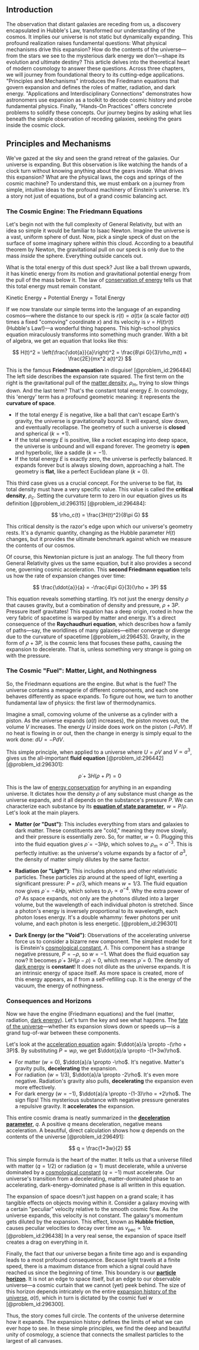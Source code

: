## Introduction
The observation that distant galaxies are receding from us, a discovery encapsulated in Hubble's Law, transformed our understanding of the cosmos. It implies our universe is not static but dynamically expanding. This profound realization raises fundamental questions: What physical mechanisms drive this expansion? How do the contents of the universe—from the stars we see to the mysterious dark energy we don't—shape its evolution and ultimate destiny? This article delves into the theoretical heart of modern cosmology to answer these questions. Across three chapters, we will journey from foundational theory to its cutting-edge applications. "Principles and Mechanisms" introduces the Friedmann equations that govern expansion and defines the roles of matter, radiation, and dark energy. "Applications and Interdisciplinary Connections" demonstrates how astronomers use expansion as a toolkit to decode cosmic history and probe fundamental physics. Finally, "Hands-On Practices" offers concrete problems to solidify these concepts. Our journey begins by asking what lies beneath the simple observation of receding galaxies, seeking the gears inside the cosmic clock.

## Principles and Mechanisms

We've gazed at the sky and seen the grand retreat of the galaxies. Our universe is expanding. But this observation is like watching the hands of a clock turn without knowing anything about the gears inside. What drives this expansion? What are the physical laws, the cogs and springs of the cosmic machine? To understand this, we must embark on a journey from simple, intuitive ideas to the profound machinery of Einstein's universe. It’s a story not just of equations, but of a grand cosmic balancing act.

### The Cosmic Engine: The Friedmann Equations

Let's begin not with the full complexity of General Relativity, but with an idea so simple it would be familiar to Isaac Newton. Imagine the universe is a vast, uniform sphere of dust. Now, pick a single speck of dust on the surface of some imaginary sphere within this cloud. According to a beautiful theorem by Newton, the gravitational pull on our speck is only due to the mass *inside* the sphere. Everything outside cancels out.

What is the total energy of this dust speck? Just like a ball thrown upwards, it has kinetic energy from its motion and gravitational potential energy from the pull of the mass below it. The law of [conservation of energy](@article_id:140020) tells us that this total energy must remain constant.

Kinetic Energy + Potential Energy = Total Energy

If we now translate our simple terms into the language of an expanding cosmos—where the distance to our speck is $r(t) = a(t)x$ (a scale factor $a(t)$ times a fixed "comoving" coordinate $x$) and its velocity is $v = H(t)r(t)$ (Hubble's Law!)—a wonderful thing happens. This high-school physics equation miraculously transforms into something much grander. With a bit of algebra, we get an equation that looks like this:

$$
H(t)^2 = \left(\frac{\dot{a}}{a}\right)^2 = \frac{8\pi G}{3}\rho_m(t) + \frac{2E}{mx^2 a(t)^2}
$$

This is the famous **Friedmann equation** in disguise! [@problem_id:296484] The left side describes the expansion rate squared. The first term on the right is the gravitational pull of the [matter density](@article_id:262549), $\rho_m$, trying to slow things down. And the last term? That's the constant total energy $E$. In cosmology, this 'energy' term has a profound geometric meaning: it represents the **curvature of space**.

-   If the total energy $E$ is negative, like a ball that can't escape Earth's gravity, the universe is gravitationally bound. It will expand, slow down, and eventually recollapse. The geometry of such a universe is **closed** and spherical ($k=+1$).
-   If the total energy $E$ is positive, like a rocket escaping into deep space, the universe is unbound and will expand forever. The geometry is **open** and hyperbolic, like a saddle ($k=-1$).
-   If the total energy $E$ is exactly zero, the universe is perfectly balanced. It expands forever but is always slowing down, approaching a halt. The geometry is **flat**, like a perfect Euclidean plane ($k=0$).

This third case gives us a crucial concept. For the universe to be flat, its total density must have a very specific value. This value is called the **critical density**, $\rho_c$. Setting the curvature term to zero in our equation gives us its definition [@problem_id:296315] [@problem_id:296484]:

$$
\rho_c(t) = \frac{3H(t)^2}{8\pi G}
$$

This critical density is the razor's edge upon which our universe's geometry rests. It's a dynamic quantity, changing as the Hubble parameter $H(t)$ changes, but it provides the ultimate benchmark against which we measure the contents of our cosmos.

Of course, this Newtonian picture is just an analogy. The full theory from General Relativity gives us the same equation, but it also provides a second one, governing cosmic acceleration. This **second Friedmann equation** tells us how the rate of expansion changes over time:

$$
\frac{\ddot{a}}{a} = -\frac{4\pi G}{3}(\rho + 3P)
$$

This equation reveals something startling. It’s not just the energy density $\rho$ that causes gravity, but a combination of density and pressure, $\rho + 3P$. Pressure itself gravitates! This equation has a deep origin, rooted in how the very fabric of spacetime is warped by matter and energy. It's a direct consequence of the **Raychaudhuri equation**, which describes how a family of paths—say, the worldlines of many galaxies—either converge or diverge due to the curvature of spacetime [@problem_id:296453]. Gravity, in the form of $\rho + 3P$, is the cosmic lens that focuses these paths, causing the expansion to decelerate. That is, unless something very strange is going on with the pressure.

### The Cosmic "Fuel": Matter, Light, and Nothingness

So, the Friedmann equations are the engine. But what is the fuel? The universe contains a menagerie of different components, and each one behaves differently as space expands. To figure out how, we turn to another fundamental law of physics: the first law of thermodynamics.

Imagine a small, comoving volume of the universe as a cylinder with a piston. As the universe expands ($a(t)$ increases), the piston moves out, the volume $V$ increases. The energy $U$ inside does work on the piston ($-P dV$). If no heat is flowing in or out, then the change in energy is simply equal to the work done: $dU = -P dV$.

This simple principle, when applied to a universe where $U = \rho V$ and $V \propto a^3$, gives us the all-important **fluid equation** [@problem_id:296442] [@problem_id:296301]:

$$
\dot{\rho} + 3H(\rho+P) = 0
$$

This is the law of [energy conservation](@article_id:146481) for anything in an expanding universe. It dictates how the density $\rho$ of any substance must change as the universe expands, and it all depends on the substance's pressure $P$. We can characterize each substance by its **[equation of state parameter](@article_id:158639)**, $w = P/\rho$. Let's look at the main players.

-   **Matter (or "Dust")**: This includes everything from stars and galaxies to dark matter. These constituents are "cold," meaning they move slowly, and their pressure is essentially zero. So, for matter, $w=0$. Plugging this into the fluid equation gives $\dot{\rho} = -3H\rho$, which solves to $\rho_m \propto a^{-3}$. This is perfectly intuitive: as the universe's volume expands by a factor of $a^3$, the density of matter simply dilutes by the same factor.

-   **Radiation (or "Light")**: This includes photons and other relativistic particles. These particles zip around at the speed of light, exerting a significant pressure: $P = \rho/3$, which means $w=1/3$. The fluid equation now gives $\dot{\rho} = -4H\rho$, which solves to $\rho_r \propto a^{-4}$. Why the extra power of $a$? As space expands, not only are the photons diluted into a larger volume, but the wavelength of each individual photon is stretched. Since a photon's energy is inversely proportional to its wavelength, each photon loses energy. It's a double whammy: fewer photons per unit volume, and each photon is less energetic. [@problem_id:296301]

-   **Dark Energy (or the "Void")**: Observations of the accelerating universe force us to consider a bizarre new component. The simplest model for it is Einstein's [cosmological constant](@article_id:158803), $\Lambda$. This component has a strange negative pressure, $P = -\rho$, so $w=-1$. What does the fluid equation say now? It becomes $\dot{\rho} + 3H(\rho - \rho) = 0$, which means $\dot{\rho}=0$. The density of [dark energy](@article_id:160629) is **constant**! It does not dilute as the universe expands. It is an intrinsic energy of space itself. As more space is created, more of this energy appears, as if from a self-refilling cup. It is the energy of the vacuum, the energy of nothingness.

### Consequences and Horizons

Now we have the engine (Friedmann equations) and the fuel (matter, radiation, [dark energy](@article_id:160629)). Let's turn the key and see what happens. The [fate of the universe](@article_id:158881)—whether its expansion slows down or speeds up—is a grand tug-of-war between these components.

Let's look at the [acceleration equation](@article_id:159481) again: $\ddot{a}/a \propto -(\rho + 3P)$. By substituting $P=w\rho$, we get $\ddot{a}/a \propto -(1+3w)\rho$.

-   For matter ($w=0$), $\ddot{a}/a \propto -\rho$. It's negative. Matter's gravity pulls, **decelerating** the expansion.
-   For radiation ($w=1/3$), $\ddot{a}/a \propto -2\rho$. It's even more negative. Radiation's gravity also pulls, **decelerating** the expansion even more effectively.
-   For dark energy ($w=-1$), $\ddot{a}/a \propto -(1-3)\rho = +2\rho$. The sign flips! This mysterious substance with negative pressure generates a repulsive gravity. It **accelerates** the expansion.

This entire cosmic drama is neatly summarized in the **[deceleration parameter](@article_id:157808)**, $q$. A positive $q$ means deceleration, negative means acceleration. A beautiful, direct calculation shows how $q$ depends on the contents of the universe [@problem_id:296491]:

$$
q = \frac{1+3w}{2}
$$

This simple formula is the heart of the matter. It tells us that a universe filled with matter ($q=1/2$) or radiation ($q=1$) must decelerate, while a universe dominated by a [cosmological constant](@article_id:158803) ($q=-1$) must accelerate. Our universe's transition from a decelerating, matter-dominated phase to an accelerating, dark-energy-dominated phase is all written in this equation.

The expansion of space doesn't just happen on a grand scale; it has tangible effects on objects moving within it. Consider a galaxy moving with a certain "peculiar" velocity relative to the smooth cosmic flow. As the universe expands, this velocity is not constant. The galaxy's momentum gets diluted by the expansion. This effect, known as **Hubble friction**, causes peculiar velocities to decay over time as $v_{\text{pec}} \propto 1/a$. [@problem_id:296438] In a very real sense, the expansion of space itself creates a drag on everything in it.

Finally, the fact that our universe began a finite time ago and is expanding leads to a most profound consequence. Because light travels at a finite speed, there is a maximum distance from which a signal could have reached us since the beginning of time. This boundary is our **[particle horizon](@article_id:268545)**. It is not an edge to space itself, but an edge to our observable universe—a cosmic curtain that we cannot (yet) peek behind. The size of this horizon depends intricately on the entire [expansion history of the universe](@article_id:161532), $a(t)$, which in turn is dictated by the cosmic fuel $w$ [@problem_id:296300].

Thus, the story comes full circle. The contents of the universe determine how it expands. The expansion history defines the limits of what we can ever hope to see. In these simple principles, we find the deep and beautiful unity of cosmology, a science that connects the smallest particles to the largest of all canvases.